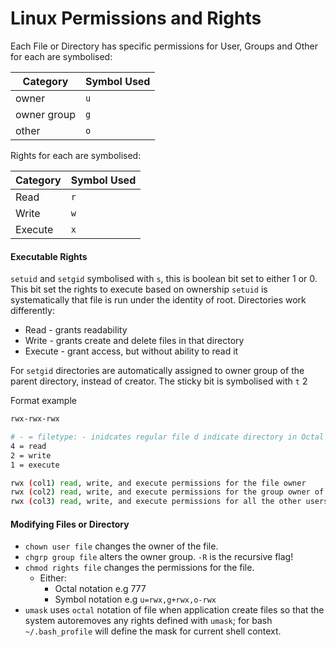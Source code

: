 # Linux Permissions and Rights

Each File or Directory has specific permissions for User, Groups and Other for each are symbolised:

Category | Symbol Used
--- | --- 
owner | `u`
owner group | `g`
other  | `o`

Rights for each are symbolised:

Category | Symbol Used
--- | --- 
Read | `r`
Write | `w`
Execute | `x`

#### Executable Rights
`setuid` and `setgid`  symbolised with `s`, this is boolean bit set to either 1 or 0. This bit set the rights to execute based on ownership `setuid` is systematically that file is run under the identity of root. Directories work differently:
- Read - grants readability
- Write - grants create and delete files in that directory
- Execute - grant access, but without ability to read it

For `setgid` directories are automatically assigned to owner group of the parent directory, instead of creator. The sticky bit is symbolised with `t`  2

Format example
```bash
rwx-rwx-rwx

# - = filetype: - inidcates regular file d indicate directory in Octal notation
4 = read
2 = write
1 = execute

rwx (col1) read, write, and execute permissions for the file owner
rwx (col2) read, write, and execute permissions for the group owner of the file
rwx (col3) read, write, and execute permissions for all the other users
```

#### Modifying Files or Directory 
-   `chown user file` changes the owner of the file.
-   `chgrp group file` alters the owner group. `-R` is the recursive flag!
-   `chmod rights file` changes the permissions for the file.
	- Either:
		- Octal notation e.g 777
		- Symbol notation e.g `u=rwx,g+rwx,o-rwx`
-  `umask` uses `octal` notation of file when application create files so that the system autoremoves any rights defined with `umask`; for bash `~/.bash_profile` will define the mask for current shell context. 